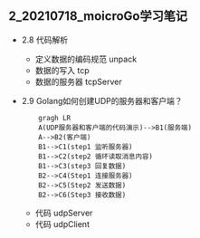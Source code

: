 ## 2_20210718_moicroGo学习笔记

+ 2.8 代码解析
    - 定义数据的编码规范 unpack 
    - 数据的写入 tcp
    - 数据的服务器 tcpServer
 
 + 2.9 Golang如何创建UDP的服务器和客户端？
     ```
         gragh LR
         A(UDP服务器和客户端的代码演示)-->B1(服务端)
         A-->B2(客户端)
         B1-->C1(step1 监听服务器)
         B1-->C2(step2 循环读取消息内容)
         B1-->C3(step3 回复数据)
         B2-->C4(Step1 连接服务器)
         B2-->C5(Step2 发送数据)
         B2-->C6(Step3 接收数据)
     ```
     - 代码 udpServer
     - 代码 udpClient

